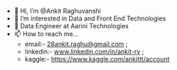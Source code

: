 - 👋 Hi, I’m @Ankit Raghuvanshi
- 👀 I’m interested in Data and Front End Technologies
- 🌱 Data Engineer at Aarini Technologies
- 📫 How to reach me... 
    * email:- 28ankit.raghu@gmail.com ; 
    * linkedin:- www.linkedin.com/in/ankit-rv ;
    * kaggle:- https://www.kaggle.com/ankittt/account


<!---
Ankit-RV/Ankit-RV is a ✨ special ✨ repository because its `README.md` (this file) appears on your GitHub profile.
You can click the Preview link to take a look at your changes.
--->
